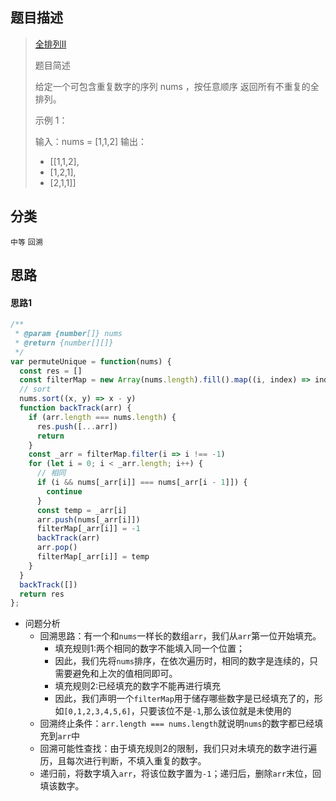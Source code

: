## 题目描述

> [全排列II](https://leetcode-cn.com/problems/permutations-ii/)
>
>题目简述
>
>给定一个可包含重复数字的序列 nums ，按任意顺序 返回所有不重复的全排列。
>
>示例 1：
>
>输入：nums = [1,1,2]
>输出：
> - [[1,1,2],
> - [1,2,1],
> - [2,1,1]]

## 分类
`中等` `回溯` 

## 思路
#### 思路1
```javascript
/**
 * @param {number[]} nums
 * @return {number[][]}
 */
var permuteUnique = function(nums) {
  const res = []
  const filterMap = new Array(nums.length).fill().map((i, index) => index)
  // sort
  nums.sort((x, y) => x - y)
  function backTrack(arr) {
    if (arr.length === nums.length) {
      res.push([...arr])
      return
    }
    const _arr = filterMap.filter(i => i !== -1)
    for (let i = 0; i < _arr.length; i++) {
      // 相同
      if (i && nums[_arr[i]] === nums[_arr[i - 1]]) {
        continue
      }
      const temp = _arr[i]
      arr.push(nums[_arr[i]])
      filterMap[_arr[i]] = -1
      backTrack(arr)
      arr.pop()
      filterMap[_arr[i]] = temp
    }
  }
  backTrack([])
  return res
};
```
- 问题分析
  - 回溯思路：有一个和`nums`一样长的数组`arr`，我们从`arr`第一位开始填充。
    - 填充规则1:两个相同的数字不能填入同一个位置；
    - 因此，我们先将`nums`排序，在依次遍历时，相同的数字是连续的，只需要避免和上次的值相同即可。
    - 填充规则2:已经填充的数字不能再进行填充
    - 因此，我们声明一个`filterMap`用于储存哪些数字是已经填充了的，形如`[0,1,2,3,4,5,6]`，只要该位不是`-1`,那么该位就是未使用的
  - 回溯终止条件：`arr.length === nums.length`就说明`nums`的数字都已经填充到`arr`中
  - 回溯可能性查找：由于填充规则2的限制，我们只对未填充的数字进行遍历，且每次进行判断，不填入重复的数字。
  - 递归前，将数字填入`arr`，将该位数字置为`-1`；递归后，删除`arr`末位，回填该数字。











